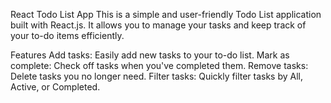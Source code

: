 React Todo List App
This is a simple and user-friendly Todo List application built with React.js. It allows you to manage your tasks and keep track of your to-do items efficiently.

Features
Add tasks: Easily add new tasks to your to-do list.
Mark as complete: Check off tasks when you've completed them.
Remove tasks: Delete tasks you no longer need.
Filter tasks: Quickly filter tasks by All, Active, or Completed.
